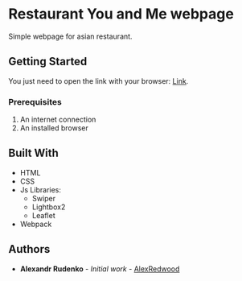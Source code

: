 # Restaurant You and Me webpage

Simple webpage for asian restaurant.

## Getting Started

You just need to open the link with your browser: [Link](https://alexredwood.github.io/restaurant_youandme/).

### Prerequisites

1. An internet connection
2. An installed browser

## Built With

- HTML
- CSS
- Js Libraries:
  - Swiper
  - Lightbox2
  - Leaflet
- Webpack

## Authors

- **Alexandr Rudenko** - _Initial work_ - [AlexRedwood](https://github.com/alexredwood)
